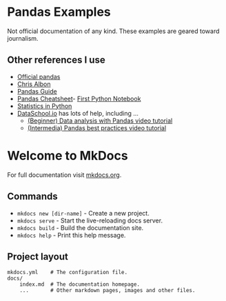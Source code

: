 
# Pandas Examples

Not official documentation of any kind. These examples are geared toward journalism.

## Other references I use

- [Official pandas](https://pandas.pydata.org/pandas-docs/stable/)
- [Chris Albon](https://chrisalbon.com/#Python)
- [Pandas Guide](http://pandasguide.readthedocs.io/en/latest/index.html)
- [Pandas Cheatsheet](https://github.com/pandas-dev/pandas/blob/master/doc/cheatsheet/Pandas_Cheat_Sheet.pdf)- [First Python Notebook](http://www.firstpythonnotebook.org/)
- [Statistics in Python](http://www.scipy-lectures.org/packages/statistics/index.html)
- [DataSchool.io](http://www.dataschool.io/) has lots of help, including ...
  - [(Beginner) Data analysis with Pandas video tutorial](https://www.youtube.com/playlist?list=PL5-da3qGB5ICCsgW1MxlZ0Hq8LL5U3u9y)
  - [(Intermedia) Pandas best practices video tutorial](https://www.youtube.com/watch?v=hl-TGI4550M)


# Welcome to MkDocs

For full documentation visit [mkdocs.org](http://mkdocs.org).

## Commands

* `mkdocs new [dir-name]` - Create a new project.
* `mkdocs serve` - Start the live-reloading docs server.
* `mkdocs build` - Build the documentation site.
* `mkdocs help` - Print this help message.

## Project layout

    mkdocs.yml    # The configuration file.
    docs/
        index.md  # The documentation homepage.
        ...       # Other markdown pages, images and other files.
